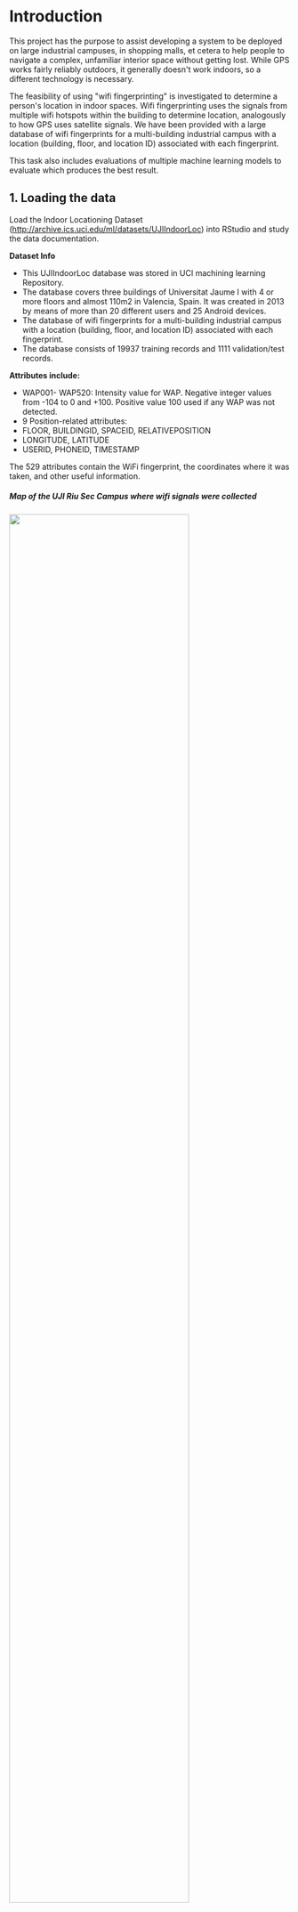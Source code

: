 # Introduction

This project has the purpose to assist developing a system to be deployed on large industrial campuses, in shopping malls, et cetera to help people to navigate a complex, unfamiliar interior space without getting lost. While GPS works fairly reliably outdoors, it generally doesn't work indoors, so a different technology is necessary. 

The feasibility of using "wifi fingerprinting" is investigated to determine a person's location in indoor spaces. Wifi fingerprinting uses the signals from multiple wifi hotspots within the building to determine location, analogously to how GPS uses satellite signals. We have been provided with a large database of wifi fingerprints for a multi-building industrial campus with a location (building, floor, and location ID) associated with each fingerprint. 

This task also includes evaluations of multiple machine learning models to evaluate which produces the best result.

## 1. Loading the data
Load the Indoor Locationing Dataset (http://archive.ics.uci.edu/ml/datasets/UJIIndoorLoc) into RStudio and study the data documentation. 

**Dataset Info**
- This UJIIndoorLoc database was stored in UCI machining learning Repository.
- The database covers three buildings of Universitat Jaume I with 4 or more floors and almost 110m2 in Valencia, Spain. It was created in 2013 by means of more than 20 different users and 25 Android devices.
- The database of wifi fingerprints for a multi-building industrial campus with a location (building, floor, and location ID) associated with each fingerprint.
- The database consists of 19937 training records and 1111 validation/test records.

**Attributes include:**

- WAP001- WAP520: Intensity value for WAP. Negative integer values from -104 to 0 and +100. Positive value 100 used if any WAP was not detected.
- 9 Position-related attributes:
- FLOOR, BUILDINGID, SPACEID, RELATIVEPOSITION
- LONGITUDE, LATITUDE
- USERID, PHONEID, TIMESTAMP

The 529 attributes contain the WiFi fingerprint, the coordinates where it was taken, and other useful information.

##### Map of the UJI Riu Sec Campus where wifi signals were collected

<img src="/images/Buildings_Wifi%20signals%20collected%20from.png"  width="80%" height="80%">


### Performing EDA

Preliminary exploration was performed as part of familiarization process.

**The distribution and occurrences of WAPs**

<img src="/images/Frequency%20of%20occurrence%20of%20WAPs%20values_train.png"  width="240" height="190">   <img src="/images/Frequency%20of%20occurrence%20of%20WAPs%20values_valid.png"  width="240" height="190"> 

<img src="/images/Frequency%20of%20occurence%20of%20WAPs%20both%20dt.png"  width="340" height="200"> 


**3D-mapping the footprints**

<img src="/images/3D%20indoor%20training.png"  width="240" height="240"> <img src="/images/3D%20indoor%20validation.png"  width="240" height="240">


### 2. Data cleaning
A few actions have been taken in terms of data cleaning and transformation:

- remove duplicate (non-unique) observations 
- the training and validation data sets were combined together to speed up the transformation process
- change certain variables'data type to appropriate ones
- change the value of RSSI = 100 to -110
- remove those "near-zero variance" predictors and registers (including those columns that contain only constants and rows with no variance)
- remove variables that have little values in terms of validating models/data
- split data before modelling


### 3. Decision on ML approach - classificaiton or regression?

The dataset is very large, so a key part of the process involves defining an approach to sampling the data. Decisions were made to use:

- classification models to predict building ID and floor numbers
- regression models to predict longitude and latitude values by each building

Parallel processing was set up. 


### 4. Predicting bUilding ID

KNN, Random Forest and Decision Tree C5.0 were deployed. Results can ben seen in below:

<img src="/images/Kappa%20and%20Accuracy_3 models_BLD.png"  width="45%" height="45%">  

There is large amount of information that independent variables carry in this dataset, which can well explain why all models have very good results in terms of predicting Building IDs. 


### 5. Predicting floor numbers

Random Forest and KNN algorithms have been employed in predicting floor numbers. In predicting floor numbers, the data was subset by each building. Nevertheless, an attempt has also been made to use all data without subsetting by building ID. The latter approach showed a slightly better result when predicting floor numbers in the Building 1 as shown in below group of confusion matrices.  

**Confusion matrices of predicting floor numbers - using Random Forest**

**<em>Confusion Matrix - subsetting data by building IDs (BLD0, BLD1, BLD2)</em>**

<img src="/images/CM%20-%20prediction%20of%20floors%20with%20data%20BLD0.png"  width="30%" height="30%">  <img src="/images/CM%20-%20prediction%20of%20floors%20with%20BLD1.png"  width="30%" height="30%">  <img src="/images/CM%20-%20prediction%20of%20floors%20with%20BLD2.png"  width="30%" height="30%">  


**<em>Confusion Matrix - without subsetting data</em>**

<img src="/images/CM%20-%20prediction%20of%20floors%20with%20all%20buildings.png"  width="30%" height="30%"> 

Further investigation should be taken in understanding why the prediction of floor numbers in Building 1 has much worse results than those in the other two buildings. 

**Confusion matrices of predicting floor numbers - using KNN**

**<em>Confusion Matrix - subsetting data by building IDs (BLD0, BLD1, BLD2)</em>**

<img src="/images/KNN%20CM%20BLD0%20floor%20prediction.png"  width="30%" height="30%">  <img src="/images/KNN%20CM%20BLD1%20floor%20prediction.png"  width="30%" height="30%">  <img src="/images/KNN%20CM%20BLD2%20floor%20prediction.png"  width="30%" height="30%">  


**<em>Confusion Matrix - without subsetting data</em>**

<img src="/images/KNN%20CM%20all%20BLDs%20floor%20prediction.png"  width="30%" height="30%"> 


### 6. Predicting latitude and longitude values

Random Forest regression algorithm and KNN regression algorithm were deployed in predicting latitude and longitude values. In an earlier attempt, both variables were included in the training and the validation dataset. When examining the variable importance, both variables ranked as the most important variable when predicting the other. Given the context that this task is to predict latitude/longitude in neighboring buildings, each latitude value has only a relatively small range of longitude values. This may lead to the high importance score they appear to each other. Therefore, latitude and longitude values were taken out in predicting longitude and latitude. 

#### 6.1 Random Forest - predicting longitude 

**Predicted vs. Actual Longitude Values - Random Forest Algorithm (BLD0, BLD1, BLD2)**

<img src="/images/RF%20nolat%20predicted%20vs.%20actual%20Longitude%20in%20Building%200.png"  width="30%" height="30%">  <img src="/images/RF%20nolat%20Predicted%20vs.%20Actual%20-%20Longitude%20in%20Building%201.png"  width="30%" height="30%">  <img src="/images/RF%20nolat%20Predicted%20vs.%20Actual%20-%20Longitude%20in%20Building%202.png"  width="30%" height="30%">  

**List of important variables in predicting longitude values (Random Forest)**

<img src="/images/LON_BLD0_RF_nolat.png"  width="30%" height="30%">  <img src="/images/LONPredict_BLD1_RF_nolat.png"  width="30%" height="30%">  <img src="/images/LONPredict_BLD2_RF_nolat.png"  width="30%" height="30%">


#### 6.2 Random Forest - predicting latitude 

**Predicted vs. Actual Longitude Values - Random Forest Algorithm (BLD0, BLD1, BLD2)**

<img src="/images/RF%20nolon%20Predicted%20vs.%20Actual%20-%20Latitude%20in%20Building%200.png"  width="30%" height="30%">  <img src="/images/RF%20nolon%20Predicted%20vs.%20Actual%20-%20Latitude%20in%20Building%201.png"  width="30%" height="30%">  <img src="/images/RF%20nolon%20Predicted%20vs.%20Actual%20-%20Latitude%20in%20Building%202.png"  width="30%" height="30%">  


**List of important variables in predicting latitude values (Random Forest)**

<img src="/images/LATPredict_BLD0_RF_nolon.png"  width="30%" height="30%">  <img src="/images/LATPredict_BLD1_RF_nolon.png"  width="30%" height="30%">  <img src="/images/LATPredict_BLD2_RF_nolon.png"  width="30%" height="30%">

#### 6.3 KNN - predicting longitude 

**Predicted vs. Actual Longitude Values - KNN Algorithm (BLD0, BLD1, BLD2)**

<img src="/images/KNN%20nolat%20Predicted%20vs.%20Actual%20-%20Longitude%20in%20Building%200.png"  width="30%" height="30%">  <img src="/images/KNN%20nolat%20Predicted%20vs.%20Actual%20-%20Longitude%20in%20Building%201.png"  width="30%" height="30%">  <img src="/images/KNN%20nolat%20Predicted%20vs.%20Actual%20-%20Longitude%20in%20Building%202.png"  width="30%" height="30%">


#### 6.4 KNN - predicting latitude 

**Predicted vs. Actual Longitude Values - KNN Algorithm (BLD0, BLD1, BLD2)**

<img src="/images/KNN%20nolon%20Predicted%20vs.%20Actual%20-%20Latitude%20in%20Building%200.png"  width="30%" height="30%">  <img src="/images/KNN%20nolon%20Predicted%20vs.%20Actual%20-%20Latitude%20in%20Building%201.png"  width="30%" height="30%">  <img src="/images/KNN%20%20nolon%20Predicted%20vs.%20Actual%20-%20Latitude%20in%20Building 2.png"  width="30%" height="30%">  
